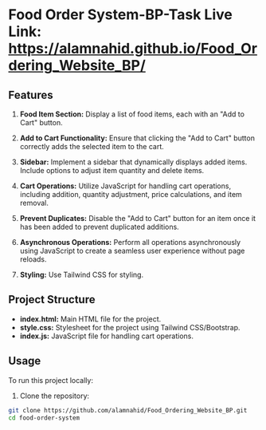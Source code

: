 # Food Order System-BP-Task Live Link: https://alamnahid.github.io/Food_Ordering_Website_BP/


## Features

1. **Food Item Section:** Display a list of food items, each with an "Add to Cart" button.

2. **Add to Cart Functionality:** Ensure that clicking the "Add to Cart" button correctly adds the selected item to the cart.

3. **Sidebar:** Implement a sidebar that dynamically displays added items. Include options to adjust item quantity and delete items.

4. **Cart Operations:** Utilize JavaScript for handling cart operations, including addition, quantity adjustment, price calculations, and item removal.

5. **Prevent Duplicates:** Disable the "Add to Cart" button for an item once it has been added to prevent duplicated additions.

6. **Asynchronous Operations:** Perform all operations asynchronously using JavaScript to create a seamless user experience without page reloads.

7. **Styling:** Use Tailwind CSS for styling.


## Project Structure

- **index.html:** Main HTML file for the project.
- **style.css:** Stylesheet for the project using Tailwind CSS/Bootstrap.
- **index.js:** JavaScript file for handling cart operations.

## Usage

To run this project locally:

1. Clone the repository:

```bash
git clone https://github.com/alamnahid/Food_Ordering_Website_BP.git
cd food-order-system
